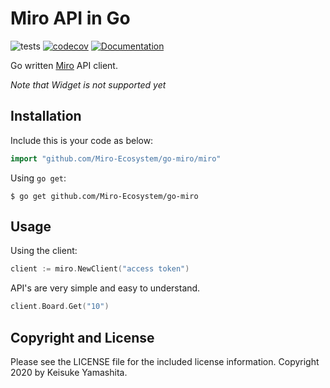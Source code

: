 # Miro API in Go

![tests](https://github.com/Miro-Ecosystem/go-miro/workflows/tests/badge.svg)
[![codecov](https://codecov.io/gh/Miro-Ecosystem/go-miro/branch/master/graph/badge.svg)](https://codecov.io/gh/Miro-Ecosystem/go-miro)
[![Documentation](https://godoc.org/github.com/yangwenmai/how-to-add-badge-in-github-readme?status.svg)](https://pkg.go.dev/mod/github.com/Miro-Ecosystem/go-miro)

Go written [Miro](https://miro.com/app/dashboard/) API client.

*Note that Widget is not supported yet*

## Installation

Include this is your code as below:

```go
import "github.com/Miro-Ecosystem/go-miro/miro"
```

Using `go get`:

```console
$ go get github.com/Miro-Ecosystem/go-miro
```

## Usage

Using the client:

```go
client := miro.NewClient("access token")
```

API's are very simple and easy to understand.

```go
client.Board.Get("10")
```

## Copyright and License

Please see the LICENSE file for the included license information.
Copyright 2020 by Keisuke Yamashita.
